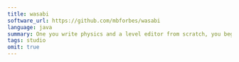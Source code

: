 ```yaml
---
title: wasabi
software_url: https://github.com/mbforbes/wasabi
language: java
summary: One you write physics and a level editor from scratch, you begin to realize how deep the game making rabbit hole goes. Collaboration with Cooper Smith.
tags: studio
omit: true
---
```

